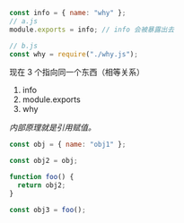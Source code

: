 ```javascript
const info = { name: "why" };
// a.js
module.exports = info; // info 会被暴露出去
```

```javascript
// b.js
const why = require("./why.js");
```

现在 3 个指向同一个东西（相等关系）

1. info
2. module.exports
3. why

_内部原理就是引用赋值。_

```javascript
const obj = { name: "obj1" };

const obj2 = obj;

function foo() {
  return obj2;
}

const obj3 = foo();
```
